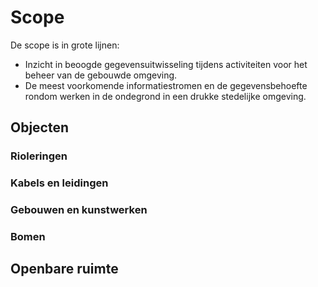 # Scope

De scope is in grote lijnen: 
* Inzicht in beoogde gegevensuitwisseling tijdens activiteiten voor het beheer van de gebouwde omgeving.
* De meest voorkomende informatiestromen en de gegevensbehoefte rondom werken in de ondegrond in een drukke stedelijke omgeving.

## Objecten

### Rioleringen


### Kabels en leidingen


### Gebouwen en kunstwerken


### Bomen


## Openbare ruimte












